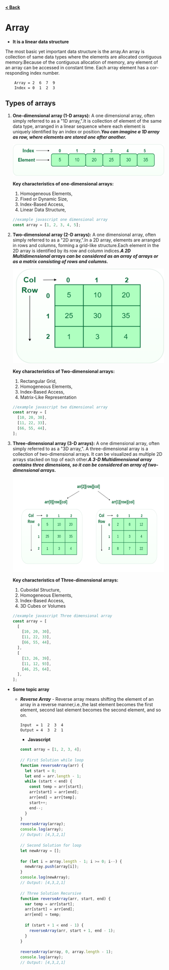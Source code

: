 [**< Back**](/README.md)

# Array

- **It is a linear data structure**

The most basic yet important data structure is the array.An array is collection of same data types where the elements are allocated contiguous memory.Because of the contiguous allocation of memory, any element of an array can be accessed in constant time.
Each array element has a cor-responding index number.

```
    Array = 2  6  7  9
    Index = 0  1  2  3
```

## Types of arrays

1. **One-dimensional array (1-D arrays):** A one dimensional array, often simply referred to as a "1D array,".It is collection of element of the same data type, arranged in a linear sequence where each element is uniquely identified by an index or position.**_You can imagine a 1D array as row, where elements are stored one after another._**

   <img src="../../assets/1Darray.png" width="700" height="100" />

   **Key characteristics of one-dimensional arrays:**

   1. Homogeneous Elements,
   2. Fixed or Dynamic Size,
   3. Index-Based Access,
   4. Linear Data Structure,

   ```javascript
   //example javascript one dimensional array
   const array = [1, 2, 3, 4, 5];
   ```

2. **Two-dimensional array (2-D arrays):** A one dimensional array, often simply referred to as a "2D array,".In a 2D array, elements are arranged in rows and columns, forming a grid-like structure.Each element in the 2D array is identified by its row and column indices.**_A 2D Multidimensional arrays can be considered as an array of arrays or as a matrix consisting of rows and columns._**

   <img src="../../assets/2Darray.png" width="600" height="300" />

   **Key characteristics of Two-dimensional arrays:**

   1. Rectangular Grid,
   2. Homogeneous Elements,
   3. Index-Based Access,
   4. Matrix-Like Representation

   ```javascript
   //example javascript two dimensional array
   const array = [
     [10, 20, 30],
     [11, 22, 33],
     [66, 55, 44],
   ];
   ```

3. **Three-dimensional array (3-D arrays):** A one dimensional array, often simply referred to as a "3D array,". A three-dimensional array is a collection of two-dimensional arrays. It can be visualized as multiple 2D arrays stacked on top of each other.**_A 3-D Multidimensional array contains three dimensions, so it can be considered an array of two-dimensional arrays._**

   <img src="../../assets/3D-array.png" width="600" height="300" />

   **Key characteristics of Three-dimensional arrays:**

   1. Cuboidal Structure,
   2. Homogeneous Elements,
   3. Index-Based Access,
   4. 3D Cubes or Volumes

   ```javascript
   //example javascript Three dimensional array
   const array = [
     [
       [10, 20, 30],
       [11, 22, 33],
       [66, 55, 44],
     ],
     [
       [13, 26, 39],
       [11, 12, 93],
       [46, 25, 64],
     ],
   ];
   ```

- **Some topic array**

  - **_Reverse Array_** - Reverse array means shifting the element of an array in a reverse manner,i.e.,the last element becomes the first element, second last element becomes the second element, and so on.

    ```
    Input  = 1  2  3  4
    Output = 4  3  2  1
    ```

    - **Javascript**

    ```javascript
    const array = [1, 2, 3, 4];

    // First Solution while loop
    function reverseArray(arr) {
      let start = 0;
      let end = arr.length - 1;
      while (start < end) {
        const temp = arr[start];
        arr[start] = arr[end];
        arr[end] = arr[temp];
        start++;
        end--;
      }
    }
    reverseArray(array);
    console.log(array);
    // Output: [4,3,2,1]

    // Second Solution for loop
    let newArray = [];

    for (let i = array.length - 1; i >= 0; i--) {
      newArray.push(array[i]);
    }
    console.log(newArray);
    // Output: [4,3,2,1]

    // Three Solution Recursive
    function reverseArray(arr, start, end) {
      var temp = arr[start];
      arr[start] = arr[end];
      arr[end] = temp;

      if (start + 1 < end - 1) {
        reverseArray(arr, start + 1, end - 1);
      }
    }

    reverseArray(array, 0, array.length - 1);
    console.log(array);
    // Output: [4,3,2,1]
    ```
